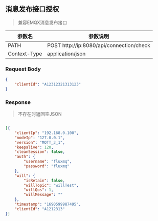 ## 消息发布接口授权

> 兼容EMQX消息发布接口

| **参数名**      | **参数说明**                              |
|--------------|---------------------------------------|
| PATH         | POST  http://ip:8080/api/connection/check |
| Context-Type | application/json                      |

### Request Body

```json  
{                   
	"clientId": "A12312321313123"
}
 ```

### Response

> 不存在时返回空JSON

```json

[{
	"clientIp": "192.168.0.100",
	"nodeIp": "127.0.0.1",
	"version": "MQTT_3_1",
	"keepalive": 120,
	"cleanSession": false,
	"auth": {
		"username": "fluxmq",
		"password": "fluxmq"
	},
	"will": {
		"isRetain": false,
		"willTopic": "willTest",
		"willQos": 1,
		"willMessage": ""
	},
	"timestamp": "1690599987495",
	"clientId": "A1212313"
}]

```


